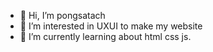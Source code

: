 - 👋 Hi, I’m pongsatach
- 👀 I’m interested in UXUI to make my website
- 🌱 I’m currently learning about html css js.
<!---
peeax/peeax is a ✨ special ✨ repository because its `README.md` (this file) appears on your GitHub profile.
You can click the Preview link to take a look at your changes.
--->
